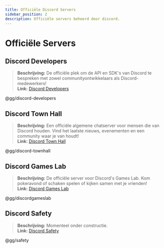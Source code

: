 ```yaml
---
title: Officiële Discord Servers
sidebar_position: 2
description: Officiële servers beheerd door discord.
---
```


# Officiële Servers

## Discord Developers
> **Beschrijving:** De officiële plek om de API en SDK's van Discord te bespreken met zowel communityontwikkelaars als Discord-medewerkers!   <br/>
**Link:** [Discord Developers](https://discord.gg/discord-developers)

@gg/discord-developers

## Discord Town Hall 
> **Beschrijving:** Een officiële algemene chatserver voor mensen die van Discord houden. Vind het laatste nieuws, evenementen en een community waar je van houdt!  <br/>
**Link:** [Discord Town Hall](https://discord.gg/discord-townhall)

@gg/discord-townhall

## Discord Games Lab 
> **Beschrijving:** De officiële server voor Discord's Games Lab. Kom pokeravond of schaken spelen of kijken samen met je vrienden!   <br/>
**Link:** [Discord Games Lab](https://discord.gg/discordgameslab)

@gg/discordgameslab

## Discord Safety
> **Beschrijving:** Momenteel onder constructie.  <br/>
**Link:** [Discord Safety](https://discord.gg/safety)

@gg/safety
